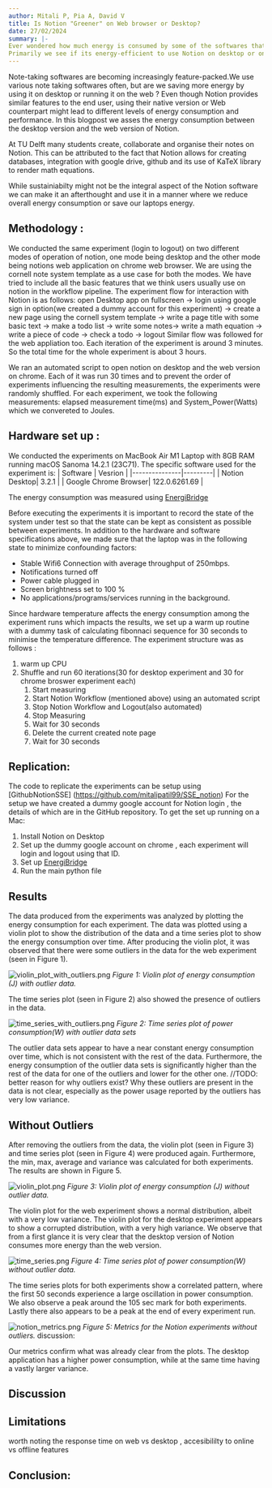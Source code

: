 ```yaml
---
author: Mitali P, Pia A, David V
title: Is Notion "Greener" on Web browser or Desktop?
date: 27/02/2024
summary: |-
Ever wondered how much energy is consumed by some of the softwares that we use often ? We explore the energy consumption of one such software - Notion , something one might find using quite often for organising notes. 
Primarily we see if its energy-efficient to use Notion on desktop or on Web Browser. 
---
```

Note-taking softwares are becoming increasingly feature-packed.We use various note taking softwares often, but are we saving more energy by using it on desktop or running it on the web ? Even though Notion provides similar features to the end user, using their native version or Web counterpart might lead to different levels of energy consumption and performance. 
In this blogpost we asses the energy consumption between the desktop version and the web version of Notion.

At TU Delft many students create, collaborate and organise their notes on Notion. This can be attributed to the fact that Notion allows for creating databases, integration with google drive, github and its use of KaTeX library to render math equations.

While sustainiabilty might not be the integral aspect of the Notion software we can make it an afterthought and use it in a manner where we reduce overall energy consumption or save our laptops energy.

## Methodology :
We conducted the same experiment (login to logout) on two different modes of operation of notion, one mode being desktop and the other mode being notions web application on chrome web browser. We are using the cornell note system template as a use case for both the modes. We have tried to include all the basic features that we think users usually use on notion in the workflow pipeline.
The experiment flow for interaction with Notion is as follows:
open Desktop app on fullscreen -> login using google sign in option(we created a dummy account for this experiment) -> create a new page using the cornell system template -> write a page title with some basic text -> make a todo list -> write some notes-> write a math equation -> write a piece of code -> check a todo -> logout
Similar flow was followed for the web appliation too.
Each iteration of the experiment is around 3 minutes. 
So the total time for the whole experiment is about 3 hours. 

We ran an automated script to open notion on desktop and the web version on chrome.
Each of it was run 30 times and to prevent the order of experiments influencing the resulting measurements, the experiments were randomly shuffled.
For each experiment, we took the following measurements: 
elapsed measurement time(ms) and System_Power(Watts) which we convereted to Joules. 

## Hardware set up :
We conducted the experiments on MacBook Air M1 Laptop with 8GB RAM running macOS Sanoma 14.2.1 (23C71). The specific software used for the experiment is:
| Software      | Vesrion |
|---------------|---------|
| Notion Desktop| 3.2.1     |
| Google Chrome Browser| 122.0.6261.69     |

The energy consumption was measured using [EnergiBridge](https://github.com/tdurieux/EnergiBridge)

Before executing the experiments it is important to record the state of the system under test so that the state can be kept as consistent as possible between experiments. In addition to the hardware and software specifications above, we made sure that the laptop was in the following state to minimize confounding factors:

* Stable Wifi6 Connection with average throughput of 250mbps.
* Notifications turned off 
* Power cable plugged in 
* Screen brightness set to 100 %
* No applications/programs/services running in the background. 

Since hardware temperature affects the energy consumption among the experiment runs which impacts the results, we set up a warm up routine with a dummy task of calculating fibonnaci sequence for 30 seconds to minimise the temperature difference. 
The experiment structure was as follows :

1. warm up CPU
2. Shuffle and run 60 iterations(30 for desktop experiment and 30 for chrome broswer experiment each)
    1. Start measuring 
    2. Start Notion Workflow (mentioned above) using an automated script 
    3. Stop Notion Workflow and Logout(also automated)
    4. Stop Measuring
    5. Wait for 30 seconds
    6. Delete the current created note page
    7. Wait for 30 seconds


## Replication:
The code to replicate the experiments can be setup using [GithubNotionSSE] (https://github.com/mitalipatil99/SSE_notion)
For the setup we have created a dummy google account for Notion login , the details of which are in the GitHub repository.
To get the set up running on a Mac: 
1. Install Notion on Desktop
2. Set up the dummy google account on chrome , each experiment will login and logout using that ID. 
3. Set up [EnergiBridge](https://github.com/tdurieux/EnergiBridge)
4. Run the main python file 


## Results 

The data produced from the experiments was analyzed by plotting the energy consumption for each experiment. The data was plotted using a violin plot to show the distribution of the data and a time series plot to show the energy consumption over time.
After producing the violin plot, it was observed that there were some outliers in the data for the web experiment (seen in Figure 1). 

![violin_plot_with_outliers.png](..%2Fimg%2Fp1_measuring_software%2Fg5_Notion%2Fviolin_plot_with_outliers.png)
*Figure 1: Violin plot of energy consumption (J) with outlier data.*

The time series plot (seen in Figure 2) also showed the presence of outliers in the data.

![time_series_with_outliers.png](..%2Fimg%2Fp1_measuring_software%2Fg5_Notion%2Ftime_series_with_outliers.png)
*Figure 2: Time series plot of power consumption(W) with outlier data sets*

The outlier data sets appear to have a near constant energy consumption over time, which is not consistent with the rest of the data. 
Furthermore, the energy consumption of the outlier data sets is significantly higher than the rest of the data for one of the outliers and lower for the other one.
//TODO: better reason for why outliers exist? 
Why these outliers are present in the data is not clear, especially as the power usage reported by the outliers has very low variance.

## Without Outliers
After removing the outliers from the data, the violin plot (seen in Figure 3) and time series plot (seen in Figure 4) were produced again.
Furthermore, the min, max, average and variance was calculated for both experiments. The results are shown in Figure 5.

![violin_plot.png](..%2Fimg%2Fp1_measuring_software%2Fg5_Notion%2Fviolin_plot.png)
*Figure 3: Violin plot of energy consumption (J) without outlier data.*

The violin plot for the web experiment shows a normal distribution, albeit with a very low variance.
The violin plot for the desktop experiment appears to show a corrupted distribution, with a very high variance.
We observe that from a first glance it is very clear that the desktop version of Notion consumes more energy than the web version.

![time_series.png](..%2Fimg%2Fp1_measuring_software%2Fg5_Notion%2Ftime_series.png)
*Figure 4: Time series plot of power consumption(W) without outlier data.*

The time series plots for both experiments show a correlated pattern, where the first 50 seconds experience a large oscillation in power consumption.
We also observe a peak around the 105 sec mark for both experiments. Lastly there also appears to be a peak at the end of every experiment run.

![notion_metrics.png](..%2Fimg%2Fp1_measuring_software%2Fg5_Notion%2Fnotion_metrics.png)
*Figure 5: Metrics for the Notion experiments without outliers.*
discussion:

Our metrics confirm what was already clear from the plots. The desktop application has a higher power consumption, while at the same time having a vastly larger variance.



## Discussion 



## Limitations 

worth noting the response time on web vs desktop ,
accesibililty to online vs offline features

## Conclusion:
